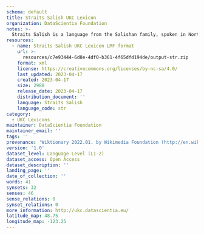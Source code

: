 ```yaml
---
schema: default
title: Straits Salish UKC Lexicon
organization: DataScientia Foundation
notes: >-
  Straits Salish is a language from the Salishan family, spoken in North America. The UKC Lexicon of Straits Salish is represented as a lexico-semantic network. It consists of words, word senses, synsets, as well as sense-level and synset-level relationships.
resources:
  - name: Straits Salish UKC Lexicon LMF format
    url: >-
      resources/c7e93444-6d8e-4df0-b361-4f65dfd194de/output-str.zip
    format: xml
    license: https://creativecommons.org/licenses/by-nc-sa/4.0/
    last_updated: 2023-04-17
    created: 2023-04-17
    size: 2988
    release_date: 2023-04-17
    distribution_document: ''
    language: Straits Salish
    language_code: str
category:
  - UKC Lexicons
maintainer: DataScientia Foundation
maintainer_email: ''
tags: ''
provenance: 'Wiktionary 2022.01. by Wikimedia Foundation (http://en.wiktionary.org); CogNet 2.1 by Khuyagbaatar Batsuren, National University of Mongolia (http://cognet.ukc.disi.unitn.it); Native Languages of the Americas 2021.11. by Laura Redish and Orrin Lewis (http://www.native-languages.org); Princeton WordNet 2.1 by Princeton University (https://wordnet.princeton.edu)'
version: '1.0'
dataset_level: Language Level (L1-2)
dataset_access: Open Access
dataset_description: ''
landing_page: ''
date_of_collection: ''
words: 41
synsets: 32
senses: 46
sense_relations: 0
synset_relations: 0
more_information: http://ukc.datascientia.eu/
latitude_map: 48.75
longitude_map: -123.25
---
```

